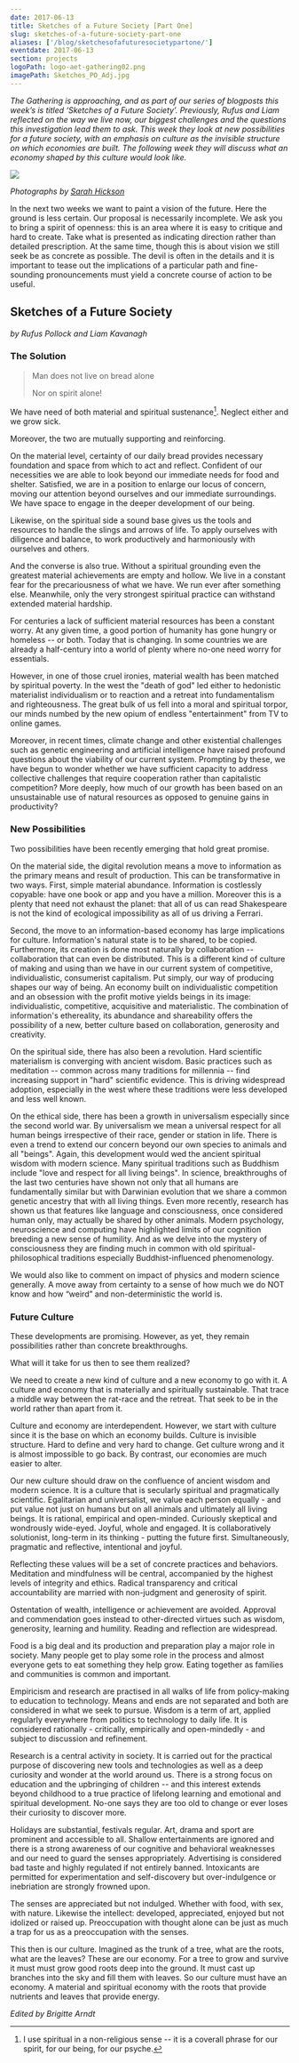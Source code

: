 ```yaml
---
date: 2017-06-13
title: Sketches of a Future Society [Part One]
slug: sketches-of-a-future-society-part-one
aliases: ['/blog/sketchesofafuturesocietypartone/']
eventdate: 2017-06-13
section: projects
logoPath: logo-aet-gathering02.png
imagePath: Sketches_PO_Adj.jpg
---
```


*The Gathering is approaching, and as part of our series of blogposts this week’s is titled ‘Sketches of a Future Society’. Previously, Rufus and Liam reflected on the way we live now, our biggest challenges and the questions this investigation lead them to ask. This week they look at new possibilities for a future society, with an emphasis on culture as the invisible structure on which economies are built. The following week they will discuss what an economy shaped by this culture would look like.*



<img src="/images/Sketches_PO_Adj.jpg">

*Photographs by [Sarah Hickson](https://sarahhickson.shootproof.com/)*

In the next two weeks we want to paint a vision of the future. Here the ground is less certain. Our proposal is necessarily incomplete. We ask you to bring a spirit of openness: this is an area where it is easy to critique and hard to create. Take what is presented as indicating direction rather than detailed prescription. At the same time, though this is about vision we still seek be as concrete as possible. The devil is often in the details and it is important to tease out the implications of a particular path and fine-sounding pronouncements must yield a concrete course of action to be useful.

## Sketches of a Future Society

*by Rufus Pollock and Liam Kavanagh*

### The Solution

> Man does not live on bread alone
>
> Nor on spirit alone!

We have need of both material and spiritual sustenance[^spiritual]. Neglect either and we grow sick.

[^spiritual]: I use spiritual in a non-religious sense -- it is a coverall phrase for our spirit, for our being, for our psyche.

Moreover, the two are mutually supporting and reinforcing.

On the material level, certainty of our daily bread provides necessary foundation and space from which to act and reflect. Confident of our necessities we are able to look beyond our immediate needs for food and shelter. Satisfied, we are in a position to enlarge our locus of concern, moving our attention beyond ourselves and our immediate surroundings. We have space to engage in the deeper development of our being.

Likewise, on the spiritual side a sound base gives us the tools and resources to handle the slings and arrows of life. To apply ourselves with diligence and balance, to work productively and harmoniously with ourselves and others.

And the converse is also true. Without a spiritual grounding even the greatest material achievements are empty and hollow. We live in a constant fear for the precariousness of what we have. We run ever after something else. Meanwhile, only the very strongest spiritual practice can withstand extended material hardship.

For centuries a lack of sufficient material resources has been a constant worry. At any given time, a good portion of humanity has gone hungry or homeless -- or both. Today that is changing. In some countries we are already a half-century into a world of plenty where no-one need worry for essentials.

However, in one of those cruel ironies, material wealth has been matched by spiritual poverty. In the west the "death of god" led either to hedonistic materialist individualism or to reaction and a retreat into fundamentalism and righteousness. The great bulk of us fell into a moral and spiritual torpor, our minds numbed by the new opium of endless "entertainment" from TV to online games.

Moreover, in recent times, climate change and other existential challenges such as genetic engineering and artificial intelligence have raised profound questions about the viability of our current system. Prompting by these, we have begun to wonder whether we have sufficient capacity to address collective challenges that require cooperation rather than capitalistic competition? More deeply, how much of our growth has been based on an unsustainable use of natural resources as opposed to genuine gains in productivity?

### New Possibilities  

Two possibilities have been recently emerging that hold great promise.

On the material side, the digital revolution means a move to information as the primary means and result of production. This can be transformative in two ways. First, simple material abundance. Information is costlessly copyable: have one book or app and you have a million. Moreover this is a plenty that need not exhaust the planet: that all of us can read Shakespeare is not the kind of ecological impossibility as all of us driving a Ferrari.



Second, the move to an information-based economy has large implications for culture. Information's natural state is to be shared, to be copied. Furthermore, its creation is done most naturally by collaboration -- collaboration that can even be distributed. This is a different kind of culture of making and using than we have in our current system of competitive, individualistic, consumerist capitalism. Put simply, our way of producing shapes our way of being. An economy built on individualistic competition and an obsession with the profit motive yields beings in its image: individualistic, competitive, acquisitive and materialistic. The combination of information's ethereality, its abundance and shareability offers the possibility of a new, better culture based on collaboration, generosity and creativity.



On the spiritual side, there has also been a revolution. Hard scientific materialism is converging with ancient wisdom. Basic practices such as meditation -- common across many traditions for millennia -- find increasing support in "hard" scientific evidence. This is driving widespread adoption, especially in the west where these traditions were less developed and less well known.

On the ethical side, there has been a growth in universalism especially since the second world war. By universalism we mean a universal respect for all human beings irrespective of their race, gender or station in life. There is even a trend to extend our concern beyond our own species to animals and all "beings". Again, this development would wed the ancient spiritual wisdom with modern science. Many spiritual traditions such as Buddhism include "love and respect for all living beings". In science, breakthroughs of the last two centuries have shown not only that all humans are fundamentally similar but with Darwinian evolution that we share a common genetic ancestry that with all living things. Even more recently, research has shown us that features like language and consciousness, once considered human only, may actually be shared by other animals. Modern psychology, neuroscience and computing have highlighted limits of our cognition breeding a new sense of humility. And as we delve into the mystery of consciousness they are finding much in common with old spiritual-philosophical traditions especially Buddhist-influenced phenomenology.

We would also like to comment on impact of physics and modern science generally. A move away from certainty to a sense of how much we do NOT know and how “weird” and non-deterministic the world is.

### Future Culture

These developments are promising. However, as yet, they remain possibilities rather than concrete breakthroughs.

What will it take for us then to see them realized?

We need to create a new kind of culture and a new economy to go with it. A culture and economy that is materially and spiritually sustainable. That trace a middle way between the rat-race and the retreat. That seek to be in the world rather than apart from it.

Culture and economy are interdependent. However, we start with culture since it is the base on which an economy builds. Culture is invisible structure. Hard to define and very hard to change. Get culture wrong and it is almost impossible to go back. By contrast, our economies are much easier to alter.

Our new culture should draw on the confluence of ancient wisdom and modern science. It is a culture that is secularly spiritual and pragmatically scientific. Egalitarian and universalist, we value each person equally - and put value not just on humans but on all animals and ultimately all living beings. It is rational, empirical and open-minded. Curiously skeptical and wondrously wide-eyed. Joyful, whole and engaged. It is collaboratively solutionist, long-term in its thinking - putting the future first. Simultaneously, pragmatic and reflective, intentional and joyful.

Reflecting these values will be a set of concrete practices and behaviors. Meditation and mindfulness will be central, accompanied by the highest levels of integrity and ethics. Radical transparency and critical accountability are married with non-judgment and generosity of spirit.

Ostentation of wealth, intelligence or achievement are avoided. Approval and commendation goes instead to other-directed virtues such as wisdom, generosity, learning and humility. Reading and reflection are widespread.

Food is a big deal and its production and preparation play a major role in society. Many people get to play some role in the process and almost everyone gets to eat something they help grow. Eating together as families and communities is common and important.

Empiricism and research are practised in all walks of life from policy-making to education to technology. Means and ends are not separated and both are considered in what we seek to pursue. Wisdom is a term of art, applied regularly everywhere from politics to technology to daily life. It is considered rationally - critically, empirically and open-mindedly - and subject to discussion and refinement.

Research is a central activity in society. It is carried out for the practical purpose of discovering new tools and technologies as well as a deep curiosity and wonder at the world around us. There is a strong focus on education and the upbringing of children -- and this interest extends beyond childhood to a true practice of lifelong learning and emotional and spiritual development. No-one says they are too old to change or ever loses their curiosity to discover more.

Holidays are substantial, festivals regular. Art, drama and sport are prominent and accessible to all. Shallow entertainments are ignored and there is a strong awareness of our cognitive and behavioral weaknesses and our need to guard the senses appropriately. Advertising is considered bad taste and highly regulated if not entirely banned. Intoxicants are permitted for experimentation and self-discovery but over-indulgence or inebriation are strongly frowned upon.

The senses are appreciated but not indulged. Whether with food, with sex, with nature. Likewise the intellect: developed, appreciated, enjoyed but not idolized or raised up. Preoccupation with thought alone can be just as much a trap for us as a preoccupation with the senses.

This then is our culture. Imagined as the trunk of a tree, what are the roots, what are the leaves? These are our economy. For a tree to grow and survive it must must grow good roots deep into the ground. It must cast up branches into the sky and fill them with leaves. So our culture must have an economy. A material and spiritual economy with the roots that provide nutrients and leaves that provide energy.


*Edited by Brigitte Arndt*
